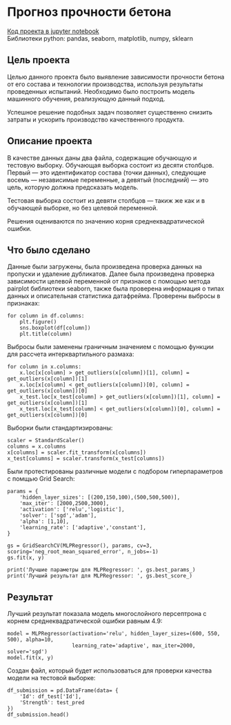 # Прогноз прочности бетона
[Код проекта в jupyter notebook](https://github.com/Dimayo/concrete_strength/blob/main/concrete.ipynb)<br>
Библиотеки python: pandas, seaborn, matplotlib, numpy, sklearn

## Цель проекта
<p>Целью данного проекта было выявление зависимости прочности бетона от его состава и технологии производства, используя результаты проведенных испытаний. Необходимо было построить модель машинного обучения, реализующую данный подход.</p> <p>Успешное решение подобных задач позволяет существенно снизить затраты и ускорить производство качественного продукта.</p>

## Описание проекта
<p>В качестве данных даны два файла, содержащие обучающую и тестовую выборку. Обучающая выборка состоит из десяти столбцов. Первый — это идентификатор состава (точки данных), следующие восемь — независимые переменные, а девятый (последний) — это цель, которую должна предсказать модель.</p> <p>Тестовая выборка состоит из девяти столбцов — такиж же как и в обучающей выборке, но без целевой переменной.</p>
<p>Решения оцениваются по значению корня среднеквадратической ошибки.</p>

## Что было сделано
Данные были загружены, была произведена проверка данных на пропуски и удаление дубликатов. Далее была произведена проверка зависимости целевой переменной от признаков с помощью метода pairplot библиотеки seaborn, также была проверена информация о типах данных и описательная статистика датафрейма. Проверены выбросы в признаках:

```
for column in df.columns:
    plt.figure()
    sns.boxplot(df[column])
    plt.title(column)
```
Выбросы были заменены граничным значением с помощью функции для рассчета интерквартильного размаха:
```
for column in x.columns:
    x.loc[x[column] > get_outliers(x[column])[1], column] = get_outliers(x[column])[1]
    x.loc[x[column] < get_outliers(x[column])[0], column] = get_outliers(x[column])[0]
    x_test.loc[x_test[column] > get_outliers(x[column])[1], column] = get_outliers(x[column])[1]
    x_test.loc[x_test[column] < get_outliers(x[column])[0], column] = get_outliers(x[column])[0]
```
Выборки были стандартизированы:
```
scaler = StandardScaler()
columns = x.columns
x[columns] = scaler.fit_transform(x[columns])
x_test[columns] = scaler.transform(x_test[columns])
```
Были протестированы различные модели с подбором гиперпараметров с помщью Grid Search:
```
params = {
    'hidden_layer_sizes': [(200,150,100),(500,500,500)],
    'max_iter': [2000,2500,3000],
    'activation': ['relu','logistic'],
    'solver': ['sgd','adam'],
    'alpha': [1,10],
    'learning_rate': ['adaptive','constant'],
}

gs = GridSearchCV(MLPRegressor(), params, cv=3, scoring='neg_root_mean_squared_error', n_jobs=-1)
gs.fit(x, y)

print('Лучшие параметры для MLPRegressor: ', gs.best_params_)
print('Лучший результат для MLPRegressor: ', gs.best_score_)
```
## Результат
Лучший результат показала модель многослойного персептрона с корнем среднеквадратической ошибки равным 4.9:
```
model = MLPRegressor(activation='relu', hidden_layer_sizes=(600, 550, 500), alpha=10,
                     learning_rate='adaptive', max_iter=2000, solver='sgd')
model.fit(x, y)
```
Создан файл, который будет использоваться для проверки качества модели на тестовой выборке:
```
df_submission = pd.DataFrame(data= {
    'Id': df_test['Id'],
    'Strength': test_pred
})
df_submission.head()
```
